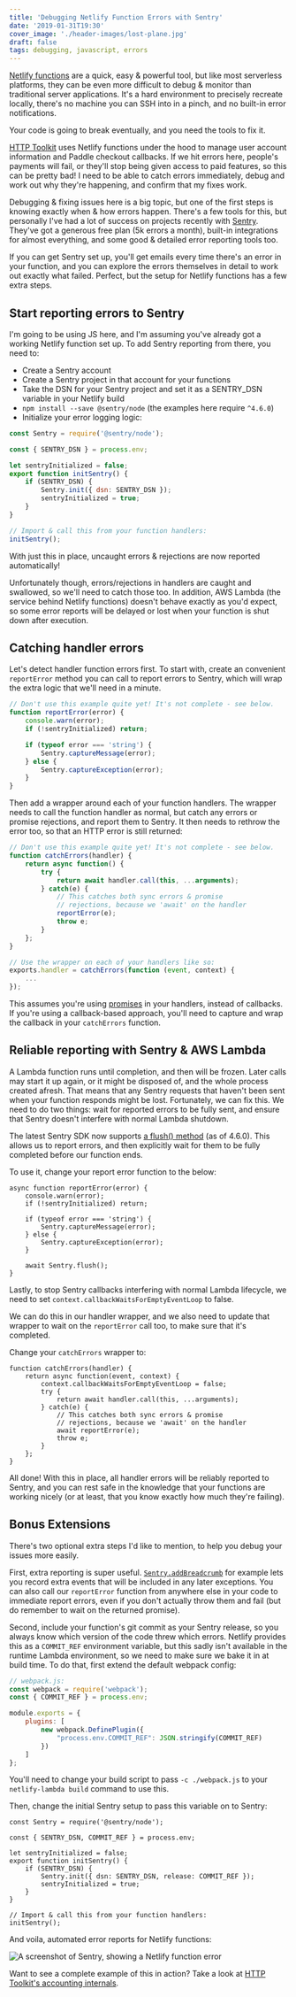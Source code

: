 ```yaml
---
title: 'Debugging Netlify Function Errors with Sentry'
date: '2019-01-31T19:30'
cover_image: './header-images/lost-plane.jpg'
draft: false
tags: debugging, javascript, errors
---
```


[Netlify functions](https://www.netlify.com/docs/functions/) are a quick, easy & powerful tool, but like most serverless platforms, they can be even more difficult to debug & monitor than traditional server applications. It's a hard environment to precisely recreate locally, there's no machine you can SSH into in a pinch, and no built-in error notifications.

Your code is going to break eventually, and you need the tools to fix it.

[HTTP Toolkit](https://httptoolkit.com) uses Netlify functions under the hood to manage user account information and Paddle checkout callbacks. If we hit errors here, people's payments will fail, or they'll stop being given access to paid features, so this can be pretty bad! I need to be able to catch errors immediately, debug and work out why they're happening, and confirm that my fixes work.

Debugging & fixing issues here is a big topic, but one of the first steps is knowing exactly when & how errors happen. There's a few tools for this, but personally I've had a lot of success on projects recently with [Sentry](https://sentry.io). They've got a generous free plan (5k errors a month), built-in integrations for almost everything, and some good & detailed error reporting tools too.

If you can get Sentry set up, you'll get emails every time there's an error in your function, and you can explore the errors themselves in detail to work out exactly what failed. Perfect, but the setup for Netlify functions has a few extra steps.

## Start reporting errors to Sentry

I'm going to be using JS here, and I'm assuming you've already got a working Netlify function set up. To add Sentry reporting from there, you need to:

* Create a Sentry account
* Create a Sentry project in that account for your functions
* Take the DSN for your Sentry project and set it as a SENTRY_DSN variable in your Netlify build
* `npm install --save @sentry/node` (the examples here require `^4.6.0`)
* Initialize your error logging logic:

```js
const Sentry = require('@sentry/node');

const { SENTRY_DSN } = process.env;

let sentryInitialized = false;
export function initSentry() {
    if (SENTRY_DSN) {
        Sentry.init({ dsn: SENTRY_DSN });
        sentryInitialized = true;
    }
}

// Import & call this from your function handlers:
initSentry();
```

With just this in place, uncaught errors & rejections are now reported automatically!

Unfortunately though, errors/rejections in handlers are caught and swallowed, so we'll need to catch those too. In addition, AWS Lambda (the service behind Netlify functions) doesn't behave exactly as you'd expect, so some error reports will be delayed or lost when your function is shut down after execution.

## Catching handler errors

Let's detect handler function errors first. To start with, create an convenient `reportError` method you can call to report errors to Sentry, which will wrap the extra logic that we'll need in a minute.

```javascript
// Don't use this example quite yet! It's not complete - see below.
function reportError(error) {
    console.warn(error);
    if (!sentryInitialized) return;

    if (typeof error === 'string') {
        Sentry.captureMessage(error);
    } else {
        Sentry.captureException(error);
    }
}
```

Then add a wrapper around each of your function handlers. The wrapper needs to call the function handler as normal, but catch any errors or promise rejections, and report them to Sentry. It then needs to rethrow the error too, so that an HTTP error is still returned:

```js
// Don't use this example quite yet! It's not complete - see below.
function catchErrors(handler) {
    return async function() {
        try {
            return await handler.call(this, ...arguments);
        } catch(e) {
            // This catches both sync errors & promise
            // rejections, because we 'await' on the handler
            reportError(e);
            throw e;
        }
    };
}

// Use the wrapper on each of your handlers like so:
exports.handler = catchErrors(function (event, context) {
    ...
});
```

This assumes you're using [promises](https://aws.amazon.com/blogs/compute/node-js-8-10-runtime-now-available-in-aws-lambda/) in your handlers, instead of callbacks. If you're using a callback-based approach, you'll need to capture and wrap the callback in your `catchErrors` function.

## Reliable reporting with Sentry & AWS Lambda

A Lambda function runs until completion, and then will be frozen. Later calls may start it up again, or it might be disposed of, and the whole process created afresh. That means that any Sentry requests that haven't been sent when your function responds might be lost. Fortunately, we can fix this. We need to do two things: wait for reported errors to be fully sent, and ensure that Sentry doesn't interfere with normal Lambda shutdown.

The latest Sentry SDK now supports [a flush() method](https://github.com/getsentry/sentry-javascript/issues/1449) (as of 4.6.0). This allows us to report errors, and then explicitly wait for them to be fully completed before our function ends.

To use it, change your report error function to the below:

```js{1,11}
async function reportError(error) {
    console.warn(error);
    if (!sentryInitialized) return;

    if (typeof error === 'string') {
        Sentry.captureMessage(error);
    } else {
        Sentry.captureException(error);
    }

    await Sentry.flush();
}
```

Lastly, to stop Sentry callbacks interfering with normal Lambda lifecycle, we need to set `context.callbackWaitsForEmptyEventLoop` to false.

We can do this in our handler wrapper, and we also need to update that wrapper to wait on the `reportError` call too, to make sure that it's completed.

Change your `catchErrors` wrapper to:

```js{3,9}
function catchErrors(handler) {
    return async function(event, context) {
        context.callbackWaitsForEmptyEventLoop = false;
        try {
            return await handler.call(this, ...arguments);
        } catch(e) {
            // This catches both sync errors & promise
            // rejections, because we 'await' on the handler
            await reportError(e);
            throw e;
        }
    };
}
```

All done! With this in place, all handler errors will be reliably reported to Sentry, and you can rest safe in the knowledge that your functions are working nicely (or at least, that you know exactly how much they're failing).

## Bonus Extensions

There's two optional extra steps I'd like to mention, to help you debug your issues more easily.

First, extra reporting is super useful. [`Sentry.addBreadcrumb`](https://docs.sentry.io/platforms/javascript/enriching-events/breadcrumbs/) for example lets you record extra events that will be included in any later exceptions. You can also call our `reportError` function from anywhere else in your code to immediate report errors, even if you don't actually throw them and fail (but do remember to wait on the returned promise).

Second, include your function's git commit as your Sentry release, so you always know which version of the code threw which errors. Netlify provides this as a `COMMIT_REF` environment variable, but this sadly isn't available in the runtime Lambda environment, so we need to make sure we bake it in at build time. To do that, first extend the default webpack config:

```js
// webpack.js:
const webpack = require('webpack');
const { COMMIT_REF } = process.env;

module.exports = {
    plugins: [
        new webpack.DefinePlugin({
            "process.env.COMMIT_REF": JSON.stringify(COMMIT_REF)
        })
    ]
};
```

You'll need to change your build script to pass `-c ./webpack.js` to your `netlify-lambda build` command to use this.

Then, change the initial Sentry setup to pass this variable on to Sentry:

```js{3,8}
const Sentry = require('@sentry/node');

const { SENTRY_DSN, COMMIT_REF } = process.env;

let sentryInitialized = false;
export function initSentry() {
    if (SENTRY_DSN) {
        Sentry.init({ dsn: SENTRY_DSN, release: COMMIT_REF });
        sentryInitialized = true;
    }
}

// Import & call this from your function handlers:
initSentry();
```

And voila, automated error reports for Netlify functions:

![A screenshot of Sentry, showing a Netlify function error](./sentry-function-error.png)

Want to see a complete example of this in action? Take a look at [HTTP Toolkit's accounting internals](https://github.com/httptoolkit/accounts/tree/master/src).